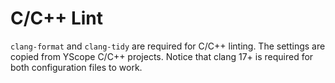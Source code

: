 # C/C++ Lint

`clang-format` and `clang-tidy` are required for C/C++ linting. The settings are copied from YScope
C/C++ projects. Notice that clang 17+ is required for both configuration files to work.